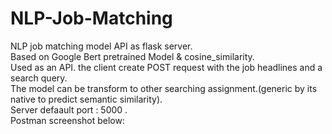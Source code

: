 # NLP-Job-Matching
NLP job matching model API as flask server.<br />
Based on Google Bert pretrained Model & cosine_similarity.<br />
Used as an API. the client create POST request with the job headlines and a search query.<br />
The model can be transform to other searching assignment.(generic by its native to predict semantic similarity).<br />
Server defaault port : 5000 .<br />
Postman screenshot below:<br />
